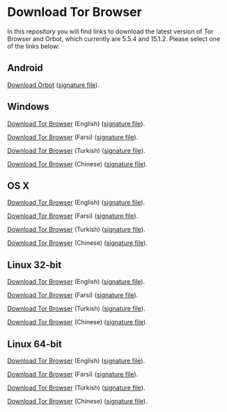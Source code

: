 # Download Tor Browser

In this repository you will find links to download the latest version of
Tor Browser and Orbot, which currently are 5.5.4 and 15.1.2. Please select one of the links below:

## Android
[Download Orbot](https://github.com/TheTorProject/gettorbrowser/releases/download/v15.1.2/Orbot-v15.1.2.apk) ([signature file](https://github.com/TheTorProject/gettorbrowser/releases/download/v15.1.2/Orbot-v15.1.2.apk.asc)).

## Windows
[Download Tor Browser](https://github.com/TheTorProject/gettorbrowser/releases/download/v5.5.4/torbrowser-install-5.5.4_en-US.exe) (English) ([signature file](https://github.com/TheTorProject/gettorbrowser/releases/download/v5.5.4/torbrowser-install-5.5.4_en-US.exe.asc)).

[Download Tor Browser](https://github.com/TheTorProject/gettorbrowser/releases/download/v5.5.4/torbrowser-install-5.5.4_fa.exe) (Farsi) ([signature file](https://github.com/TheTorProject/gettorbrowser/releases/download/v5.5.4/torbrowser-install-5.5.4_fa.exe.asc)).

[Download Tor Browser](https://github.com/TheTorProject/gettorbrowser/releases/download/v5.5.4/torbrowser-install-5.5.4_tr.exe) (Turkish) ([signature file](https://github.com/TheTorProject/gettorbrowser/releases/download/v5.5.4/torbrowser-install-5.5.4_tr.exe.asc)).

[Download Tor Browser](https://github.com/TheTorProject/gettorbrowser/releases/download/v5.5.4/torbrowser-install-5.5.4_zh-CN.exe) (Chinese) ([signature file](https://github.com/TheTorProject/gettorbrowser/releases/download/v5.5.4/torbrowser-install-5.5.4_zh-CN.exe.asc)).

## OS X
[Download Tor Browser](https://github.com/TheTorProject/gettorbrowser/releases/download/v5.5.4/TorBrowser-5.5.4-osx64_en-US.dmg) (English) ([signature file](https://github.com/TheTorProject/gettorbrowser/releases/download/v5.5.4/TorBrowser-5.5.4-osx64_en-US.dmg.asc)).

[Download Tor Browser](https://github.com/TheTorProject/gettorbrowser/releases/download/v5.5.4/TorBrowser-5.5.4-osx64_fa.dmg) (Farsi) ([signature file](https://github.com/TheTorProject/gettorbrowser/releases/download/v5.5.4/TorBrowser-5.5.4-osx64_fa.dmg.asc)).

[Download Tor Browser](https://github.com/TheTorProject/gettorbrowser/releases/download/v5.5.4/TorBrowser-5.5.4-osx64_tr.dmg) (Turkish) ([signature file](https://github.com/TheTorProject/gettorbrowser/releases/download/v5.5.4/TorBrowser-5.5.4-osx64_tr.dmg.asc)).

[Download Tor Browser](https://github.com/TheTorProject/gettorbrowser/releases/download/v5.5.4/TorBrowser-5.5.4-osx64_zh-CN.dmg) (Chinese) ([signature file](https://github.com/TheTorProject/gettorbrowser/releases/download/v5.5.4/TorBrowser-5.5.4-osx64_zh-CN.dmg.asc)).

## Linux 32-bit
[Download Tor Browser](https://github.com/TheTorProject/gettorbrowser/releases/download/v5.5.4/tor-browser-linux32-5.5.4_en-US.tar.xz) (English) ([signature file](https://github.com/TheTorProject/gettorbrowser/releases/download/v5.5.4/tor-browser-linux32-5.5.4_en-US.tar.xz.asc)).

[Download Tor Browser](https://github.com/TheTorProject/gettorbrowser/releases/download/v5.5.4/tor-browser-linux32-5.5.4_fa.tar.xz) (Farsi) ([signature file](https://github.com/TheTorProject/gettorbrowser/releases/download/v5.5.4/tor-browser-linux32-5.5.4_fa.tar.xz.asc)).

[Download Tor Browser](https://github.com/TheTorProject/gettorbrowser/releases/download/v5.5.4/tor-browser-linux32-5.5.4_tr.tar.xz) (Turkish) ([signature file](https://github.com/TheTorProject/gettorbrowser/releases/download/v5.5.4/tor-browser-linux32-5.5.4_tr.tar.xz.asc)).

[Download Tor Browser](https://github.com/TheTorProject/gettorbrowser/releases/download/v5.5.4/tor-browser-linux32-5.5.4_zh-CN.tar.xz) (Chinese) ([signature file](https://github.com/TheTorProject/gettorbrowser/releases/download/v5.5.4/tor-browser-linux32-5.5.4_zh-CN.tar.xz.asc)).

## Linux 64-bit
[Download Tor Browser](
https://github.com/TheTorProject/gettorbrowser/releases/download/v5.5.4/tor-browser-linux64-5.5.4_en-US.tar.xz) (English) ([signature file](https://github.com/TheTorProject/gettorbrowser/releases/download/v5.5.4/tor-browser-linux64-5.5.4_en-US.tar.xz.asc)).

[Download Tor Browser](
https://github.com/TheTorProject/gettorbrowser/releases/download/v5.5.4/tor-browser-linux64-5.5.4_fa.tar.xz) (Farsi) ([signature file](https://github.com/TheTorProject/gettorbrowser/releases/download/v5.5.4/tor-browser-linux64-5.5.4_fa.tar.xz.asc)).

[Download Tor Browser](
https://github.com/TheTorProject/gettorbrowser/releases/download/v5.5.4/tor-browser-linux64-5.5.4_tr.tar.xz) (Turkish) ([signature file](https://github.com/TheTorProject/gettorbrowser/releases/download/v5.5.4/tor-browser-linux64-5.5.4_tr.tar.xz.asc)).

[Download Tor Browser](
https://github.com/TheTorProject/gettorbrowser/releases/download/v5.5.4/tor-browser-linux64-5.5.4_zh-CN.tar.xz) (Chinese) ([signature file](https://github.com/TheTorProject/gettorbrowser/releases/download/v5.5.4/tor-browser-linux64-5.5.4_zh-CN.tar.xz.asc)).

